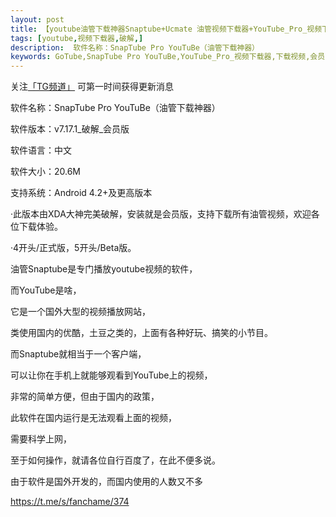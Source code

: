 ```yaml
---
layout: post
title: 【youtube油管下载神器Snaptube+Ucmate 油管视频下载器+YouTube_Pro_视频下载器】直装/破解/高级/Mod版
tags: [youtube,视频下载器,破解,]
description:  软件名称：SnapTube Pro YouTuBe（油管下载神器）
keywords: GoTube,SnapTube Pro YouTuBe,YouTube_Pro_视频下载器,下载视频,会员,去广告,后台播放,油管下载神器,第三方增强版油管,解锁,高级版,安卓软件推荐软件网络软件, 
---
```

关注[「TG频道」](https://t.me/fanchame) 可第一时间获得更新消息

软件名称：SnapTube Pro YouTuBe（油管下载神器）

软件版本：v7.17.1_破解_会员版

软件语言：中文

软件大小：20.6M

支持系统：Android 4.2+及更高版本

·此版本由XDA大神完美破解，安装就是会员版，支持下载所有油管视频，欢迎各位下载体验。

·4开头/正式版，5开头/Beta版。

油管Snaptube是专门播放youtube视频的软件，

而YouTube是啥，

它是一个国外大型的视频播放网站，

类使用国内的优酷，土豆之类的，上面有各种好玩、搞笑的小节目。

而Snaptube就相当于一个客户端，

可以让你在手机上就能够观看到YouTube上的视频，

非常的简单方便，但由于国内的政策，

此软件在国内运行是无法观看上面的视频，

需要科学上网，

至于如何操作，就请各位自行百度了，在此不便多说。

由于软件是国外开发的，而国内使用的人数又不多

https://t.me/s/fanchame/374